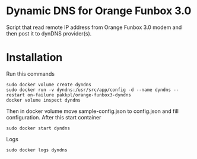 # Dynamic DNS for Orange Funbox 3.0
Script that read remote IP address from Orange Funbox 3.0 modem and then post it to dynDNS provider(s).

# Installation
Run this commands
```
sudo docker volume create dyndns
sudo docker run -v dyndns:/usr/src/app/config -d --name dyndns --restart on-failure pakkpl/orange-funbox3-dyndns
docker volume inspect dyndns
```
Then in docker volume move sample-config.json to config.json and fill configuration.
After this start container
```
sudo docker start dyndns
```
Logs
```
sudo docker logs dyndns
```
